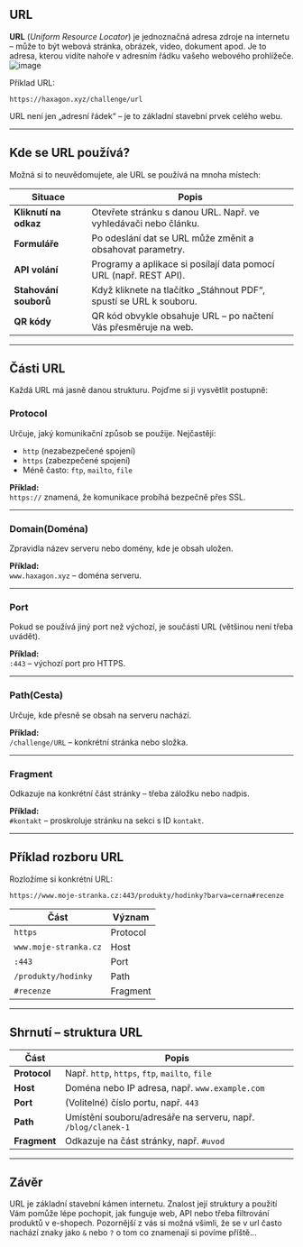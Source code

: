 
## URL

**URL** (*Uniform Resource Locator*) je jednoznačná adresa zdroje na internetu – může to být webová stránka, obrázek, video, dokument apod. Je to adresa, kterou vidíte nahoře v adresním řádku vašeho webového prohlížeče.
![image](https://github.com/user-attachments/assets/4a4d8c7c-ff84-418a-8a0b-282ba7c5a7ad)

Příklad URL:

```
https://haxagon.xyz/challenge/url
```

URL není jen „adresní řádek“ – je to základní stavební prvek celého webu.

---

## Kde se URL používá?

Možná si to neuvědomujete, ale URL se používá na mnoha místech:

| Situace                    | Popis                                                                 |
|----------------------------|-----------------------------------------------------------------------|
| **Kliknutí na odkaz**      | Otevřete stránku s danou URL. Např. ve vyhledávači nebo článku.       |
| **Formuláře**              | Po odeslání dat se URL může změnit a obsahovat parametry.            |
| **API volání**             | Programy a aplikace si posílají data pomocí URL (např. REST API).    |
| **Stahování souborů**      | Když kliknete na tlačítko „Stáhnout PDF“, spustí se URL k souboru.    |
| **QR kódy**                | QR kód obvykle obsahuje URL – po načtení Vás přesměruje na web.       |

---

## Části URL

Každá URL má jasně danou strukturu. Pojďme si ji vysvětlit postupně:

### Protocol

Určuje, jaký komunikační způsob se použije. Nejčastěji:
- `http` (nezabezpečené spojení)
- `https` (zabezpečené spojení)
- Méně často: `ftp`, `mailto`, `file`

**Příklad:**  
`https://` znamená, že komunikace probíhá bezpečně přes SSL.

---

### Domain(Doména)

Zpravidla název serveru nebo domény, kde je obsah uložen.

**Příklad:**  
`www.haxagon.xyz` – doména serveru.

---

### Port

Pokud se používá jiný port než výchozí, je součástí URL (většinou není třeba uvádět).

**Příklad:**  
`:443` – výchozí port pro HTTPS.

---

### Path(Cesta)

Určuje, kde přesně se obsah na serveru nachází.

**Příklad:**  
`/challenge/URL` – konkrétní stránka nebo složka.

---

### Fragment

Odkazuje na konkrétní část stránky – třeba záložku nebo nadpis.

**Příklad:**  
`#kontakt` – proskroluje stránku na sekci s ID `kontakt`.

---

## Příklad rozboru URL

Rozložíme si konkrétní URL:

```
https://www.moje-stranka.cz:443/produkty/hodinky?barva=cerna#recenze
```

| Část       | Význam                        |
|------------|-------------------------------|
| `https`    | Protocol                      |
| `www.moje-stranka.cz` | Host               |
| `:443`     | Port                          |
| `/produkty/hodinky` | Path                |
| `#recenze` | Fragment                     |

---

## Shrnutí – struktura URL

| Část        | Popis                                                                 |
|-------------|-----------------------------------------------------------------------|
| **Protocol**| Např. `http`, `https`, `ftp`, `mailto`, `file`                       |
| **Host**    | Doména nebo IP adresa, např. `www.example.com`                       |
| **Port**    | (Volitelné) číslo portu, např. `443`                                 |
| **Path**    | Umístění souboru/adresáře na serveru, např. `/blog/clanek-1`         |
| **Fragment**| Odkazuje na část stránky, např. `#uvod`                              |

---

## Závěr

URL je základní stavební kámen internetu. Znalost její struktury a použití Vám pomůže lépe pochopit, jak funguje web, API nebo třeba filtrování produktů v e-shopech. Pozornější z vás si možná všimli, že se v url často nachází znaky jako `&` nebo `?` o tom co znamenají si povíme příště...
